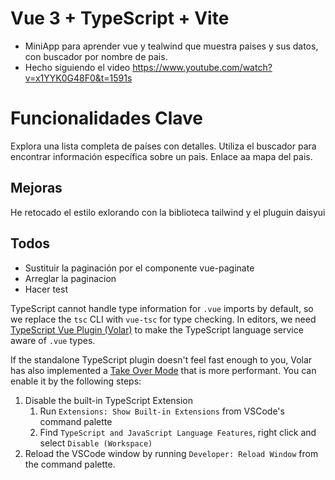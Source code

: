 # Vue 3 + TypeScript + Vite

- MiniApp para aprender vue y tealwind que muestra paises y sus datos, con buscador por nombre de pais.
- Hecho siguiendo el video  https://www.youtube.com/watch?v=x1YYK0G48F0&t=1591s


# Funcionalidades Clave
Explora una lista completa de países con detalles.
Utiliza el buscador para encontrar información específica sobre un pais.
Enlace aa mapa del pais.

## Mejoras
He retocado el estilo exlorando con la biblioteca tailwind y el pluguin daisyui

## Todos
- Sustituir la paginación por el componente vue-paginate
- Arreglar la paginacion
- Hacer test

TypeScript cannot handle type information for `.vue` imports by default, so we replace the `tsc` CLI with `vue-tsc` for type checking. In editors, we need [TypeScript Vue Plugin (Volar)](https://marketplace.visualstudio.com/items?itemName=Vue.vscode-typescript-vue-plugin) to make the TypeScript language service aware of `.vue` types.

If the standalone TypeScript plugin doesn't feel fast enough to you, Volar has also implemented a [Take Over Mode](https://github.com/johnsoncodehk/volar/discussions/471#discussioncomment-1361669) that is more performant. You can enable it by the following steps:

1. Disable the built-in TypeScript Extension
   1. Run `Extensions: Show Built-in Extensions` from VSCode's command palette
   2. Find `TypeScript and JavaScript Language Features`, right click and select `Disable (Workspace)`
2. Reload the VSCode window by running `Developer: Reload Window` from the command palette.


